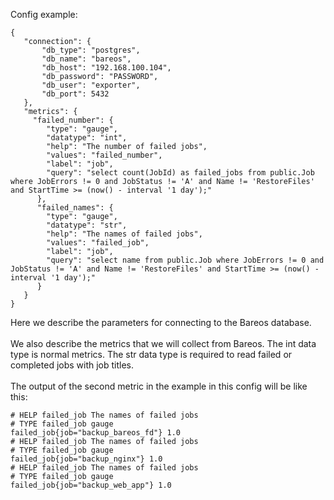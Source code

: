 Config example:
```
{
   "connection": {
       "db_type": "postgres",
       "db_name": "bareos",
       "db_host": "192.168.100.104",
       "db_password": "PASSWORD",
       "db_user": "exporter",
       "db_port": 5432
   },
   "metrics": {
     "failed_number": {
        "type": "gauge",
        "datatype": "int",
        "help": "The number of failed jobs",
        "values": "failed_number",
        "label": "job",
        "query": "select count(JobId) as failed_jobs from public.Job where JobErrors != 0 and JobStatus != 'A' and Name != 'RestoreFiles' and StartTime >= (now() - interval '1 day');"
      },
      "failed_names": {
        "type": "gauge",
        "datatype": "str",
        "help": "The names of failed jobs",
        "values": "failed_job",
        "label": "job",
        "query": "select name from public.Job where JobErrors != 0 and JobStatus != 'A' and Name != 'RestoreFiles' and StartTime >= (now() - interval '1 day');"
      }
   }
}
```

Here we describe the parameters for connecting to the Bareos database.
<br>
<br>
We also describe the metrics that we will collect from Bareos. The int data type is normal metrics. The str data type is required to read failed or completed jobs with job titles.
<br> <br>
The output of the second metric in the example in this config will be like this:
```
# HELP failed_job The names of failed jobs
# TYPE failed_job gauge
failed_job{job="backup_bareos_fd"} 1.0
# HELP failed_job The names of failed jobs
# TYPE failed_job gauge
failed_job{job="backup_nginx"} 1.0
# HELP failed_job The names of failed jobs
# TYPE failed_job gauge
failed_job{job="backup_web_app"} 1.0
```
